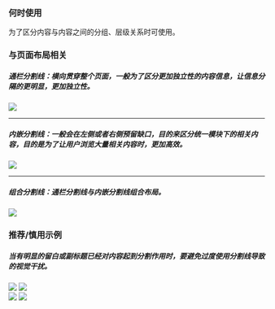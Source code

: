 

### 何时使用

为了区分内容与内容之间的分组、层级关系时可使用。

### 与页面布局相关

##### 通栏分割线：横向贯穿整个页面，一般为了区分更加独立性的内容信息，让信息分隔的更明显，更加独立性。

<div class="legend">
  <div class="item">
    <img src="https://tdesign.gtimg.com/site/design/mobile-guide/divider/divider-1.png" />
    <em></em>
  </div>
</div>

<hr />

##### 内嵌分割线：一般会在左侧或者右侧预留缺口，目的来区分统一模块下的相关内容，目的是为了让用户浏览大量相关内容时，更加高效。

<div class="legend">
  <div class="item">
    <img src="https://tdesign.gtimg.com/site/design/mobile-guide/divider/divider-2.png" />
    <em></em>
  </div>
</div>
<hr />

##### 组合分割线：通栏分割线与内嵌分割线组合布局。

<div class="legend">
  <div class="item">
    <img src="https://tdesign.gtimg.com/site/design/mobile-guide/divider/divider-3.png" />
  </div>
</div>


### 推荐/慎用示例

##### 当有明显的留白或副标题已经对内容起到分割作用时，要避免过度使用分割线导致的视觉干扰。

<div class="legend">
  <div class="item">
    <img src="https://tdesign.gtimg.com/site/design/mobile-guide/divider/divider-4.png" />
    <img class="tag" src="https://tdesign.gtimg.com/site/doc/good.png" />
  </div>

  <div class="item">
    <img src="https://tdesign.gtimg.com/site/design/mobile-guide/divider/divider-5.png" />
    <img class="tag" src="https://tdesign.gtimg.com/site/doc/bad.png" />
  </div>
</div>
